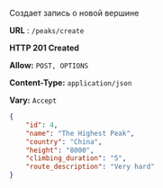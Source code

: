 Создает запись о новой вершине

**URL** : `/peaks/create`

**HTTP 201 Created**

**Allow:** `POST, OPTIONS`

**Content-Type:** `application/json`

**Vary:** `Accept`


```json
{
    "id": 4,
    "name": "The Highest Peak",
    "country": "China",
    "height": "8000",
    "climbing_duration": "5",
    "route_description": "Very hard"
}
```